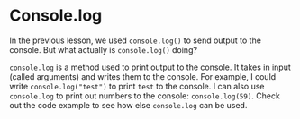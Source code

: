 # Console.log
In the previous lesson, we used `console.log()` to send output to the console. But what actually is `console.log()` doing?

`console.log` is a method used to print output to the console. It takes in input (called arguments) and writes them to the console. For example, I could write `console.log("test")` to print `test` to the console. I can also use `console.log` to print out numbers to the console: `console.log(59)`. Check out the code example to see how else `console.log` can be used.